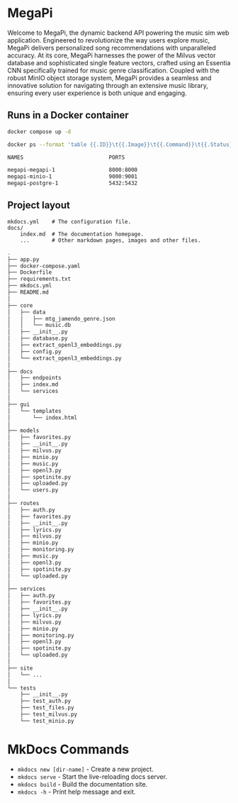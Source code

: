 # MegaPi

Welcome to MegaPi, the dynamic backend API powering the music sim web application. Engineered to revolutionize the way users explore music, MegaPi delivers personalized song recommendations with unparalleled accuracy. At its core, MegaPi harnesses the power of the Milvus vector database and sophisticated single feature vectors, crafted using an Essentia CNN specifically trained for music genre classification. Coupled with the robust MinIO object storage system, MegaPi provides a seamless and innovative solution for navigating through an extensive music library, ensuring every user experience is both unique and engaging.

## Runs in a Docker container

```bash
docker compose up -d
```

```bash
docker ps --format 'table {{.ID}}\t{{.Image}}\t{{.Command}}\t{{.Status}}\t{{.Names}}'
```

```bash
NAMES                           PORTS

megapi-megapi-1                 8000:8000
megapi-minio-1                  9000:9001
megapi-postgre-1                5432:5432
```

## Project layout

    mkdocs.yml    # The configuration file.
    docs/
        index.md  # The documentation homepage.
        ...       # Other markdown pages, images and other files.

```bash
.
├── app.py
├── docker-compose.yaml
├── Dockerfile
├── requirements.txt
├── mkdocs.yml
├── README.md
│
├── core
│   ├── data
│   │   ├── mtg_jamendo_genre.json
│   │   └── music.db
│   ├── __init__.py
│   ├── database.py
│   ├── extract_openl3_embeddings.py
│   ├── config.py
│   └── extract_openl3_embeddings.py
│
├── docs
│   ├── endpoints
│   ├── index.md
│   └── services
│
├── gui
│   └── templates
│       └── index.html
│
├── models
│   ├── favorites.py
│   ├── __init__.py
│   ├── milvus.py
│   ├── minio.py
│   ├── music.py
│   ├── openl3.py
│   ├── spotinite.py
│   ├── uploaded.py
│   └── users.py
│
├── routes
│   ├── auth.py
│   ├── favorites.py
│   ├── __init__.py
│   ├── lyrics.py
│   ├── milvus.py
│   ├── minio.py
│   ├── monitoring.py
│   ├── music.py
│   ├── openl3.py
│   ├── spotinite.py
│   └── uploaded.py
│
├── services
│   ├── auth.py
│   ├── favorites.py
│   ├── __init__.py
│   ├── lyrics.py
│   ├── milvus.py
│   ├── minio.py
│   ├── monitoring.py
│   ├── openl3.py
│   ├── spotinite.py
│   └── uploaded.py
│
├── site
│   └── ...
│
└── tests
    ├── __init__.py
    ├── test_auth.py
    ├── test_files.py
    ├── test_milvus.py
    └── test_minio.py
```

# MkDocs Commands

* `mkdocs new [dir-name]` - Create a new project.
* `mkdocs serve` - Start the live-reloading docs server.
* `mkdocs build` - Build the documentation site.
* `mkdocs -h` - Print help message and exit.


